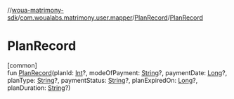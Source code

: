//[woua-matrimony-sdk](../../../index.md)/[com.woualabs.matrimony.user.mapper](../index.md)/[PlanRecord](index.md)/[PlanRecord](-plan-record.md)

# PlanRecord

[common]\
fun [PlanRecord](-plan-record.md)(planId: [Int](https://kotlinlang.org/api/latest/jvm/stdlib/kotlin/-int/index.html)?, modeOfPayment: [String](https://kotlinlang.org/api/latest/jvm/stdlib/kotlin/-string/index.html)?, paymentDate: [Long](https://kotlinlang.org/api/latest/jvm/stdlib/kotlin/-long/index.html)?, planType: [String](https://kotlinlang.org/api/latest/jvm/stdlib/kotlin/-string/index.html)?, paymentStatus: [String](https://kotlinlang.org/api/latest/jvm/stdlib/kotlin/-string/index.html)?, planExpiredOn: [Long](https://kotlinlang.org/api/latest/jvm/stdlib/kotlin/-long/index.html)?, planDuration: [String](https://kotlinlang.org/api/latest/jvm/stdlib/kotlin/-string/index.html)?)

